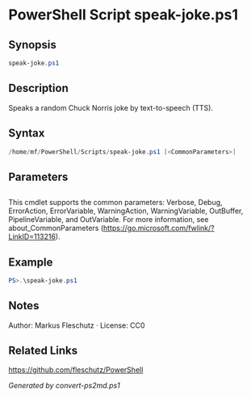 # PowerShell Script speak-joke.ps1

## Synopsis
```powershell
speak-joke.ps1
```

## Description
Speaks a random Chuck Norris joke by text-to-speech (TTS).

## Syntax
```powershell
/home/mf/PowerShell/Scripts/speak-joke.ps1 [<CommonParameters>]
```

## Parameters
## <CommonParameters>
This cmdlet supports the common parameters: Verbose, Debug, ErrorAction, ErrorVariable, WarningAction, WarningVariable, OutBuffer, PipelineVariable, and OutVariable. For more information, see about_CommonParameters (https://go.microsoft.com/fwlink/?LinkID=113216).

## Example
```powershell
PS>.\speak-joke.ps1
```


## Notes
Author: Markus Fleschutz · License: CC0

## Related Links
https://github.com/fleschutz/PowerShell

*Generated by convert-ps2md.ps1*
